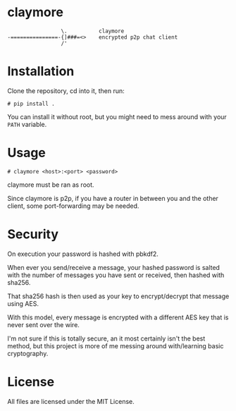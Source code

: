 # claymore

```
                 \.          claymore
-===============-{]###=<>    encrypted p2p chat client
                 /'          
```

# Installation

Clone the repository, cd into it, then run:

```
# pip install .
```

You can install it without root, but you might need to mess around with your `PATH` variable.


# Usage

```
# claymore <host>:<port> <password>
```

claymore must be ran as root.

Since claymore is p2p, if you have a router in between you and the other client, some port-forwarding may be needed.


# Security

On execution your password is hashed with pbkdf2.

When ever you send/receive a message, your hashed password is salted with the number of messages you have sent or received, then hashed with sha256.

That sha256 hash is then used as your key to encrypt/decrypt that message using AES.

With this model, every message is encrypted with a different AES key that is never sent over the wire.

I'm not sure if this is totally secure, an it most certainly isn't the best method, but this project is more of me messing around with/learning basic cryptography.


# License

All files are licensed under the MIT License.
